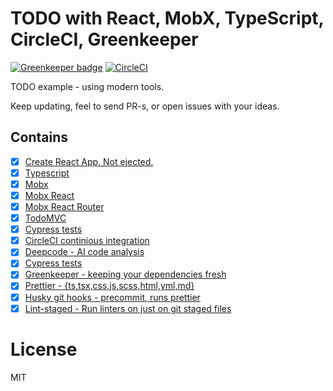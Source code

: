 # TODO with React, MobX, TypeScript, CircleCI, Greenkeeper

[![Greenkeeper badge](https://badges.greenkeeper.io/zerdos/react-mobx-typescript-boilerplate.svg)](https://greenkeeper.io/)
[![CircleCI](https://circleci.com/gh/zerdos/react-mobx-typescript-boilerplate.svg?style=svg)](https://circleci.com/gh/zerdos/react-mobx-typescript-boilerplate)

TODO example - using modern tools.

Keep updating, feel to send PR-s, or open issues with your ideas.

## Contains

- [x] [Create React App. Not ejected.](https://github.com/facebook/create-react-app)
- [x] [Typescript](https://www.typescriptlang.org)
- [x] [Mobx](https://github.com/mobxjs/mobx)
- [x] [Mobx React](https://github.com/mobxjs/mobx-react)
- [x] [Mobx React Router](https://github.com/alisd23/mobx-react-router/)
- [x] [TodoMVC](http://todomvc.com)
- [x] [Cypress tests](https://www.cypress.io/)
- [x] [CircleCI continious integration](https://circleci.com/)
- [x] [Deepcode - AI code analysis](https://www.deepcode.ai/)
- [x] [Cypress tests](https://www.cypress.io/)
- [x] [Greenkeeper - keeping your dependencies fresh](https://greenkeeper.io/)
- [x] [Prettier - {ts,tsx,css,js,scss,html,yml,md}](https://prettier.io/)
- [x] [Husky git hooks - precommit, runs prettier](https://github.com/typicode/husky)
- [x] [Lint-staged - Run linters on just on git staged files](https://github.com/okonet/lint-staged)

# License

MIT
